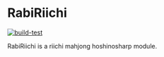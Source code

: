 # RabiRiichi

[![build-test](https://github.com/KCFindstr/RabiRiichi/workflows/build-test/badge.svg)](https://github.com/KCFindstr/RabiRiichi/actions)

RabiRiichi is a riichi mahjong hoshinosharp module.